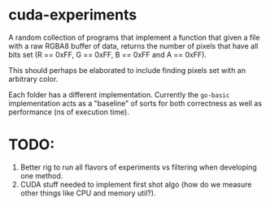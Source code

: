 # cuda-experiments

A random collection of programs that implement a function that given a file with a raw RGBA8 buffer of data, returns the number of pixels that have all bits set (R == 0xFF, G == 0xFF, B == 0xFF and A == 0xFF).

This should perhaps be elaborated to include finding pixels set with an arbitrary color.

Each folder has a different implementation.  Currently the `go-basic` implementation acts as a "baseline" of sorts for both correctness as well as performance (ns of execution time).

# TODO:

1. Better rig to run all flavors of experiments vs filtering when developing one method.
2. CUDA stuff needed to implement first shot algo (how do we measure other things like CPU and memory util?).
